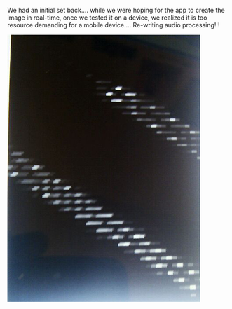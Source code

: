 We had an initial set back....
while we were hoping for the app to create the image in real-time, once we tested it on a device, we realized it is too resource demanding for a mobile device.... Re-writing audio processing!!! 


![Example Image](../project_images/VisualSound-Test01.jpg?raw=true "Example Image")







